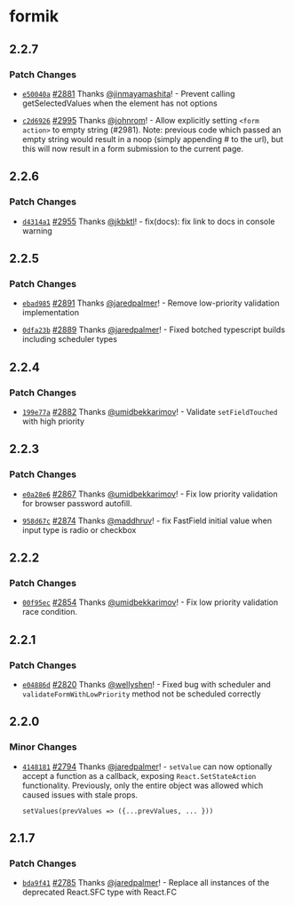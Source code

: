 # formik

## 2.2.7

### Patch Changes

- [`e50040a`](https://github.com/formium/formik/commit/e50040abe49cf7bb46580ea46af6a2b487539830) [#2881](https://github.com/formium/formik/pull/2881) Thanks [@jinmayamashita](https://github.com/jinmayamashita)! - Prevent calling getSelectedValues when the element has not options

* [`c2d6926`](https://github.com/formium/formik/commit/c2d692659dc0c1ee43f7e9f60e18c36e0701eefe) [#2995](https://github.com/formium/formik/pull/2995) Thanks [@johnrom](https://github.com/johnrom)! - Allow explicitly setting `<form action>` to empty string (#2981). Note: previous code which passed an empty string would result in a noop (simply appending # to the url), but this will now result in a form submission to the current page.

## 2.2.6

### Patch Changes

- [`d4314a1`](https://github.com/formium/formik/commit/d4314a14cac4bfb0b2c2f1e5cf07a4fc3fb2d2d8) [#2955](https://github.com/formium/formik/pull/2955) Thanks [@jkbktl](https://github.com/jkbktl)! - fix(docs): fix link to docs in console warning

## 2.2.5

### Patch Changes

- [`ebad985`](https://github.com/formium/formik/commit/ebad98569e034c5bd8f52a7926480b7d63127cd4) [#2891](https://github.com/formium/formik/pull/2891) Thanks [@jaredpalmer](https://github.com/jaredpalmer)! - Remove low-priority validation implementation

* [`0dfa23b`](https://github.com/formium/formik/commit/0dfa23b6b312db1f2c3d22019975212f0f901c00) [#2889](https://github.com/formium/formik/pull/2889) Thanks [@jaredpalmer](https://github.com/jaredpalmer)! - Fixed botched typescript builds including scheduler types

## 2.2.4

### Patch Changes

- [`199e77a`](https://github.com/formium/formik/commit/199e77a3f69e9886d88fc7114c37769cd365d9c6) [#2882](https://github.com/formium/formik/pull/2882) Thanks [@umidbekkarimov](https://github.com/umidbekkarimov)! - Validate `setFieldTouched` with high priority

## 2.2.3

### Patch Changes

- [`e0a28e6`](https://github.com/formium/formik/commit/e0a28e6872ebfd06e636aac84829b60d704b0694) [#2867](https://github.com/formium/formik/pull/2867) Thanks [@umidbekkarimov](https://github.com/umidbekkarimov)! - Fix low priority validation for browser password autofill.

* [`958d67c`](https://github.com/formium/formik/commit/958d67ca2c3e006031c31150ea0a42248b28ffc7) [#2874](https://github.com/formium/formik/pull/2874) Thanks [@maddhruv](https://github.com/maddhruv)! - fix FastField initial value when input type is radio or checkbox

## 2.2.2

### Patch Changes

- [`00f95ec`](https://github.com/formium/formik/commit/00f95ec4ec5266eed8ad4e97b76321205c704d51) [#2854](https://github.com/formium/formik/pull/2854) Thanks [@umidbekkarimov](https://github.com/umidbekkarimov)! - Fix low priority validation race condition.

## 2.2.1

### Patch Changes

- [`e04886d`](https://github.com/formium/formik/commit/e04886db15c7e9b96516b4bd5a1b89d0e895bb7d) [#2820](https://github.com/formium/formik/pull/2820) Thanks [@wellyshen](https://github.com/wellyshen)! - Fixed bug with scheduler and `validateFormWithLowPriority` method not be scheduled correctly

## 2.2.0

### Minor Changes

- [`4148181`](https://github.com/formium/formik/commit/41481819f9187de79c4d948aeaa4ca1d33c53ed7) [#2794](https://github.com/formium/formik/pull/2794) Thanks [@jaredpalmer](https://github.com/jaredpalmer)! - `setValue` can now optionally accept a function as a callback, exposing `React.SetStateAction` functionality. Previously, only the entire object was
  allowed which caused issues with stale props.

  ```tsx
  setValues(prevValues => ({...prevValues, ... }))
  ```

## 2.1.7

### Patch Changes

- [`bda9f41`](https://github.com/formium/formik/commit/bda9f41931fac382eec26b4f1283b881b6bbc240) [#2785](https://github.com/formium/formik/pull/2785) Thanks [@jaredpalmer](https://github.com/jaredpalmer)! - Replace all instances of the deprecated React.SFC type with React.FC

